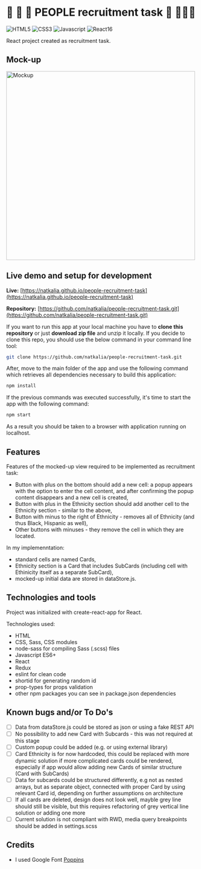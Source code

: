 # :baby: :boy: :older_woman: PEOPLE recruitment task :construction_worker: :man_with_turban::woman:

![HTML5](https://img.shields.io/badge/HTML-5-orange?style=flat)
![CSS3](https://img.shields.io/badge/CSS-3-green?style=flat)
![Javascript](https://img.shields.io/badge/Javascript-ES6-yellow?style=flat)
![React16](https://img.shields.io/badge/React-16-blue?style=flat)

React project created as recruitment task.

## Mock-up

<a href="https://user-images.githubusercontent.com/49140572/76698951-9f37e200-66a8-11ea-8208-a27a3a59f30d.png">
  <img 
    src="https://user-images.githubusercontent.com/49140572/76698951-9f37e200-66a8-11ea-8208-a27a3a59f30d.png" 
    alt="Mockup"
    width="500"
  >
</a>

## Live demo and setup for development

**Live:** [https://natkalia.github.io/people-recruitment-task](https://natkalia.github.io/people-recruitment-task)

**Repository:** [https://github.com/natkalia/people-recruitment-task.git](https://github.com/natkalia/people-recruitment-task.git)

If you want to run this app at your local machine you have to **clone this repository** or just **download zip file** and unzip it locally. If you decide to clone this repo, you should use the below command in your command line tool: 
```bash
git clone https://github.com/natkalia/people-recruitment-task.git
```
After, move to the main folder of the app and use the following command which retrieves all dependencies necessary to build this application:
```bash
npm install
```
If the previous commands was executed successfully, it's time to start the app with the following command:
```bash
npm start
```
As a result you should be taken to a browser with application running on localhost.

## Features

Features of the mocked-up view required to be implemented as recruitment task:

* Button with plus on the bottom should add a new cell: a popup appears with the option to enter the cell content, 
and after confirming the popup content disappears and a new cell is created,
* Button with plus in the Ethnicity section should add another cell to the Ethnicity section - similar to the above,
* Button with minus to the right of Ethnicity - removes all of Ethnicity (and thus Black, Hispanic as well),
* Other buttons with minuses - they remove the cell in which they are located.

In my implemenntation:

* standard cells are named Cards,
* Ethnicity section is a Card that includes SubCards (including cell with Ethinicity itself as a separate SubCard),
* mocked-up initial data are stored in dataStore.js.

## Technologies and tools

Project was initialized with create-react-app for React.

Technologies used:

* HTML
* CSS, Sass, CSS modules
* node-sass for compiling Sass (.scss) files
* Javascript ES6+
* React
* Redux
* eslint for clean code
* shortid for generating random id
* prop-types for props validation
* other npm packages you can see in package.json dependencies

## Known bugs and/or To Do's

- [ ] Data from dataStore.js could be stored as json or using a fake REST API
- [ ] No possibility to add new Card with Subcards - this was not required at this stage
- [ ] Custom popup could be added (e.g. or using external library)
- [ ] Card Ethnicity is for now hardcoded, this could be replaced with more dynamic solution if more 
complicated cards could be rendered, especially if app would allow adding new Cards of similar structure (Card with SubCards)
- [ ] Data for subcards could be structured differently, e.g not as nested arrays, but 
as separate object, connected with proper Card by using relevant Card id, depending on further assumptions on architecture
- [ ] If all cards are deleted, design does not look well, mayble grey line should still be visible,
but this requires refactoring of grey vertical line solution or adding one more
- [ ] Current solution is not compliant with RWD, media query breakpoints should be added in settings.scss

## Credits

* I used Google Font [Poppins](https://fonts.google.com/specimen/Poppins)
